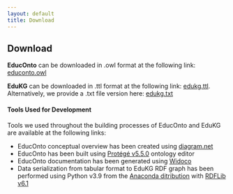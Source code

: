 ```yaml
---
layout: default
title: Download
---
```

<article class="mb-5" id="download">
<content>
  
  
<h2 id="download">Download</h2>
  
  <p><strong>EducOnto</strong> can be downloaded in .owl format at the following link: <a href="../educonto/educonto.owl" download>educonto.owl</a></p>
  <p><strong>EduKG</strong> can be downloaded in .ttl format at the following link: <a href="../edukg/edukg.ttl" download>edukg.ttl</a>. Alternatively, we provide a .txt file version here: <a href="../edukg/edukg.txt" download>edukg.txt</a></p>

  <h4>Tools Used for Development</h4>
  <p>Tools we used throughout the building processes of EducOnto and EduKG are available at the following links: </p>
  
  <ul>
    <li>EducOnto conceptual overview has been created using <a href="https://www.diagrams.net/">diagram.net</a></li>
    <li>EducOnto has been built using <a href="https://protege.stanford.edu/products.php#desktop-protege/">Protégé v5.5.0</a> ontology editor</li>
    <li>EducOnto documentation has been generated using <a href="https://github.com/dgarijo/Widoco">Widoco</a></li>
    <li>Data serialization from tabular format to EduKG RDF graph has been performed using Python v3.9 from the <a href="https://www.anaconda.com/products/distribution#windows">Anaconda ditribution</a> with <a href="https://rdflib.readthedocs.io/en/stable/">RDFLib v6.1</a></li>
  </ul>
